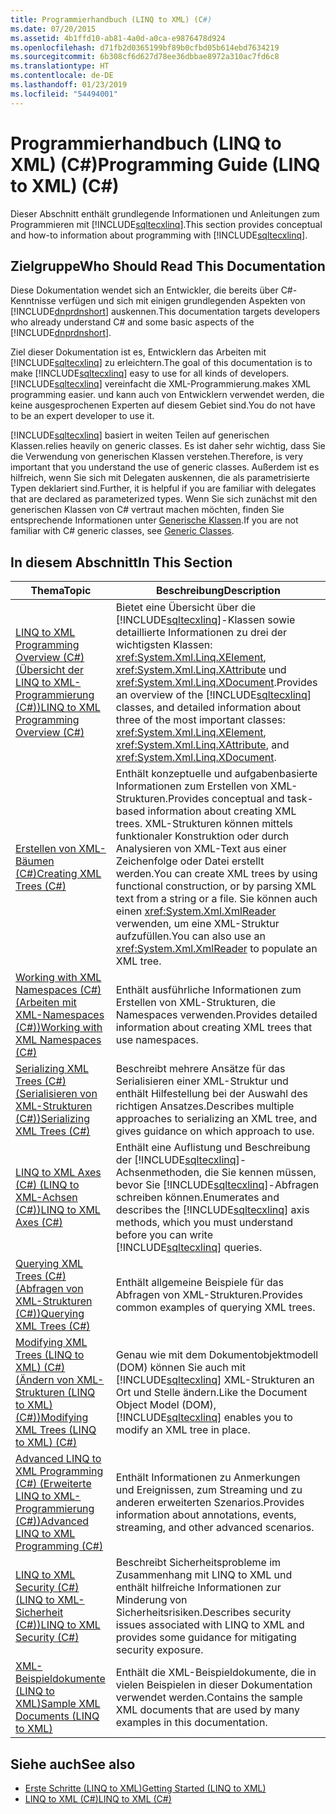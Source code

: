 ```yaml
---
title: Programmierhandbuch (LINQ to XML) (C#)
ms.date: 07/20/2015
ms.assetid: 4b1ffd10-ab81-4a0d-a0ca-e9876478d924
ms.openlocfilehash: d71fb2d0365199bf89b0cfbd05b614ebd7634219
ms.sourcegitcommit: 6b308cf6d627d78ee36dbbae8972a310ac7fd6c8
ms.translationtype: HT
ms.contentlocale: de-DE
ms.lasthandoff: 01/23/2019
ms.locfileid: "54494001"
---
```

# <a name="programming-guide-linq-to-xml-c"></a><span data-ttu-id="3d280-102">Programmierhandbuch (LINQ to XML) (C#)</span><span class="sxs-lookup"><span data-stu-id="3d280-102">Programming Guide (LINQ to XML) (C#)</span></span>
<span data-ttu-id="3d280-103">Dieser Abschnitt enthält grundlegende Informationen und Anleitungen zum Programmieren mit [!INCLUDE[sqltecxlinq](~/includes/sqltecxlinq-md.md)].</span><span class="sxs-lookup"><span data-stu-id="3d280-103">This section provides conceptual and how-to information about programming with [!INCLUDE[sqltecxlinq](~/includes/sqltecxlinq-md.md)].</span></span>  
  
## <a name="who-should-read-this-documentation"></a><span data-ttu-id="3d280-104">Zielgruppe</span><span class="sxs-lookup"><span data-stu-id="3d280-104">Who Should Read This Documentation</span></span>  
 <span data-ttu-id="3d280-105">Diese Dokumentation wendet sich an Entwickler, die bereits über C#-Kenntnisse verfügen und sich mit einigen grundlegenden Aspekten von [!INCLUDE[dnprdnshort](~/includes/dnprdnshort-md.md)] auskennen.</span><span class="sxs-lookup"><span data-stu-id="3d280-105">This documentation targets developers who already understand C# and some basic aspects of the [!INCLUDE[dnprdnshort](~/includes/dnprdnshort-md.md)].</span></span>  
  
 <span data-ttu-id="3d280-106">Ziel dieser Dokumentation ist es, Entwicklern das Arbeiten mit [!INCLUDE[sqltecxlinq](~/includes/sqltecxlinq-md.md)] zu erleichtern.</span><span class="sxs-lookup"><span data-stu-id="3d280-106">The goal of this documentation is to make [!INCLUDE[sqltecxlinq](~/includes/sqltecxlinq-md.md)] easy to use for all kinds of developers.</span></span> [!INCLUDE[sqltecxlinq](~/includes/sqltecxlinq-md.md)] <span data-ttu-id="3d280-107">vereinfacht die XML-Programmierung.</span><span class="sxs-lookup"><span data-stu-id="3d280-107">makes XML programming easier.</span></span> <span data-ttu-id="3d280-108">und kann auch von Entwicklern verwendet werden, die keine ausgesprochenen Experten auf diesem Gebiet sind.</span><span class="sxs-lookup"><span data-stu-id="3d280-108">You do not have to be an expert developer to use it.</span></span>  
  
 [!INCLUDE[sqltecxlinq](~/includes/sqltecxlinq-md.md)] <span data-ttu-id="3d280-109">basiert in weiten Teilen auf generischen Klassen.</span><span class="sxs-lookup"><span data-stu-id="3d280-109">relies heavily on generic classes.</span></span> <span data-ttu-id="3d280-110">Es ist daher sehr wichtig, dass Sie die Verwendung von generischen Klassen verstehen.</span><span class="sxs-lookup"><span data-stu-id="3d280-110">Therefore, is very important that you understand the use of generic classes.</span></span> <span data-ttu-id="3d280-111">Außerdem ist es hilfreich, wenn Sie sich mit Delegaten auskennen, die als parametrisierte Typen deklariert sind.</span><span class="sxs-lookup"><span data-stu-id="3d280-111">Further, it is helpful if you are familiar with delegates that are declared as parameterized types.</span></span> <span data-ttu-id="3d280-112">Wenn Sie sich zunächst mit den generischen Klassen von C# vertraut machen möchten, finden Sie entsprechende Informationen unter [Generische Klassen](../../../../csharp/programming-guide/generics/generic-classes.md).</span><span class="sxs-lookup"><span data-stu-id="3d280-112">If you are not familiar with C# generic classes, see [Generic Classes](../../../../csharp/programming-guide/generics/generic-classes.md).</span></span>  
  
## <a name="in-this-section"></a><span data-ttu-id="3d280-113">In diesem Abschnitt</span><span class="sxs-lookup"><span data-stu-id="3d280-113">In This Section</span></span>  
  
|<span data-ttu-id="3d280-114">Thema</span><span class="sxs-lookup"><span data-stu-id="3d280-114">Topic</span></span>|<span data-ttu-id="3d280-115">Beschreibung</span><span class="sxs-lookup"><span data-stu-id="3d280-115">Description</span></span>|  
|-----------|-----------------|  
|[<span data-ttu-id="3d280-116">LINQ to XML Programming Overview (C#) (Übersicht der LINQ to XML-Programmierung (C#))</span><span class="sxs-lookup"><span data-stu-id="3d280-116">LINQ to XML Programming Overview (C#)</span></span>](../../../../csharp/programming-guide/concepts/linq/linq-to-xml-programming-overview.md)|<span data-ttu-id="3d280-117">Bietet eine Übersicht über die [!INCLUDE[sqltecxlinq](~/includes/sqltecxlinq-md.md)]-Klassen sowie detaillierte Informationen zu drei der wichtigsten Klassen: <xref:System.Xml.Linq.XElement>, <xref:System.Xml.Linq.XAttribute> und <xref:System.Xml.Linq.XDocument>.</span><span class="sxs-lookup"><span data-stu-id="3d280-117">Provides an overview of the [!INCLUDE[sqltecxlinq](~/includes/sqltecxlinq-md.md)] classes, and detailed information about three of the most important classes: <xref:System.Xml.Linq.XElement>, <xref:System.Xml.Linq.XAttribute>, and <xref:System.Xml.Linq.XDocument>.</span></span>|  
|[<span data-ttu-id="3d280-118">Erstellen von XML-Bäumen (C#)</span><span class="sxs-lookup"><span data-stu-id="3d280-118">Creating XML Trees (C#)</span></span>](../../../../csharp/programming-guide/concepts/linq/creating-xml-trees.md)|<span data-ttu-id="3d280-119">Enthält konzeptuelle und aufgabenbasierte Informationen zum Erstellen von XML-Strukturen.</span><span class="sxs-lookup"><span data-stu-id="3d280-119">Provides conceptual and task-based information about creating XML trees.</span></span> <span data-ttu-id="3d280-120">XML-Strukturen können mittels funktionaler Konstruktion oder durch Analysieren von XML-Text aus einer Zeichenfolge oder Datei erstellt werden.</span><span class="sxs-lookup"><span data-stu-id="3d280-120">You can create XML trees by using functional construction, or by parsing XML text from a string or a file.</span></span> <span data-ttu-id="3d280-121">Sie können auch einen <xref:System.Xml.XmlReader> verwenden, um eine XML-Struktur aufzufüllen.</span><span class="sxs-lookup"><span data-stu-id="3d280-121">You can also use an <xref:System.Xml.XmlReader> to populate an XML tree.</span></span>|  
|[<span data-ttu-id="3d280-122">Working with XML Namespaces (C#) (Arbeiten mit XML-Namespaces (C#))</span><span class="sxs-lookup"><span data-stu-id="3d280-122">Working with XML Namespaces (C#)</span></span>](../../../../csharp/programming-guide/concepts/linq/working-with-xml-namespaces.md)|<span data-ttu-id="3d280-123">Enthält ausführliche Informationen zum Erstellen von XML-Strukturen, die Namespaces verwenden.</span><span class="sxs-lookup"><span data-stu-id="3d280-123">Provides detailed information about creating XML trees that use namespaces.</span></span>|  
|[<span data-ttu-id="3d280-124">Serializing XML Trees (C#) (Serialisieren von XML-Strukturen (C#))</span><span class="sxs-lookup"><span data-stu-id="3d280-124">Serializing XML Trees (C#)</span></span>](../../../../csharp/programming-guide/concepts/linq/serializing-xml-trees.md)|<span data-ttu-id="3d280-125">Beschreibt mehrere Ansätze für das Serialisieren einer XML-Struktur und enthält Hilfestellung bei der Auswahl des richtigen Ansatzes.</span><span class="sxs-lookup"><span data-stu-id="3d280-125">Describes multiple approaches to serializing an XML tree, and gives guidance on which approach to use.</span></span>|  
|[<span data-ttu-id="3d280-126">LINQ to XML Axes (C#) (LINQ to XML-Achsen (C#))</span><span class="sxs-lookup"><span data-stu-id="3d280-126">LINQ to XML Axes (C#)</span></span>](../../../../csharp/programming-guide/concepts/linq/linq-to-xml-axes.md)|<span data-ttu-id="3d280-127">Enthält eine Auflistung und Beschreibung der [!INCLUDE[sqltecxlinq](~/includes/sqltecxlinq-md.md)]-Achsenmethoden, die Sie kennen müssen, bevor Sie [!INCLUDE[sqltecxlinq](~/includes/sqltecxlinq-md.md)]-Abfragen schreiben können.</span><span class="sxs-lookup"><span data-stu-id="3d280-127">Enumerates and describes the [!INCLUDE[sqltecxlinq](~/includes/sqltecxlinq-md.md)] axis methods, which you must understand before you can write [!INCLUDE[sqltecxlinq](~/includes/sqltecxlinq-md.md)] queries.</span></span>|  
|[<span data-ttu-id="3d280-128">Querying XML Trees (C#) (Abfragen von XML-Strukturen (C#))</span><span class="sxs-lookup"><span data-stu-id="3d280-128">Querying XML Trees (C#)</span></span>](../../../../csharp/programming-guide/concepts/linq/querying-xml-trees.md)|<span data-ttu-id="3d280-129">Enthält allgemeine Beispiele für das Abfragen von XML-Strukturen.</span><span class="sxs-lookup"><span data-stu-id="3d280-129">Provides common examples of querying XML trees.</span></span>|  
|[<span data-ttu-id="3d280-130">Modifying XML Trees (LINQ to XML) (C#) (Ändern von XML-Strukturen (LINQ to XML) (C#))</span><span class="sxs-lookup"><span data-stu-id="3d280-130">Modifying XML Trees (LINQ to XML) (C#)</span></span>](../../../../csharp/programming-guide/concepts/linq/modifying-xml-trees-linq-to-xml.md)|<span data-ttu-id="3d280-131">Genau wie mit dem Dokumentobjektmodell (DOM) können Sie auch mit [!INCLUDE[sqltecxlinq](~/includes/sqltecxlinq-md.md)] XML-Strukturen an Ort und Stelle ändern.</span><span class="sxs-lookup"><span data-stu-id="3d280-131">Like the Document Object Model (DOM), [!INCLUDE[sqltecxlinq](~/includes/sqltecxlinq-md.md)] enables you to modify an XML tree in place.</span></span>|  
|[<span data-ttu-id="3d280-132">Advanced LINQ to XML Programming (C#) (Erweiterte LINQ to XML-Programmierung (C#))</span><span class="sxs-lookup"><span data-stu-id="3d280-132">Advanced LINQ to XML Programming (C#)</span></span>](../../../../csharp/programming-guide/concepts/linq/advanced-linq-to-xml-programming.md)|<span data-ttu-id="3d280-133">Enthält Informationen zu Anmerkungen und Ereignissen, zum Streaming und zu anderen erweiterten Szenarios.</span><span class="sxs-lookup"><span data-stu-id="3d280-133">Provides information about annotations, events, streaming, and other advanced scenarios.</span></span>|  
|[<span data-ttu-id="3d280-134">LINQ to XML Security (C#) (LINQ to XML-Sicherheit (C#))</span><span class="sxs-lookup"><span data-stu-id="3d280-134">LINQ to XML Security (C#)</span></span>](../../../../csharp/programming-guide/concepts/linq/linq-to-xml-security.md)|<span data-ttu-id="3d280-135">Beschreibt Sicherheitsprobleme im Zusammenhang mit LINQ to XML und enthält hilfreiche Informationen zur Minderung von Sicherheitsrisiken.</span><span class="sxs-lookup"><span data-stu-id="3d280-135">Describes security issues associated with LINQ to XML and provides some guidance for mitigating security exposure.</span></span>|  
|[<span data-ttu-id="3d280-136">XML-Beispieldokumente (LINQ to XML)</span><span class="sxs-lookup"><span data-stu-id="3d280-136">Sample XML Documents (LINQ to XML)</span></span>](../../../../csharp/programming-guide/concepts/linq/sample-xml-documents-linq-to-xml.md)|<span data-ttu-id="3d280-137">Enthält die XML-Beispieldokumente, die in vielen Beispielen in dieser Dokumentation verwendet werden.</span><span class="sxs-lookup"><span data-stu-id="3d280-137">Contains the sample XML documents that are used by many examples in this documentation.</span></span>|  
  
## <a name="see-also"></a><span data-ttu-id="3d280-138">Siehe auch</span><span class="sxs-lookup"><span data-stu-id="3d280-138">See also</span></span>

- [<span data-ttu-id="3d280-139">Erste Schritte (LINQ to XML)</span><span class="sxs-lookup"><span data-stu-id="3d280-139">Getting Started (LINQ to XML)</span></span>](../../../../csharp/programming-guide/concepts/linq/getting-started-linq-to-xml.md)
- [<span data-ttu-id="3d280-140">LINQ to XML (C#)</span><span class="sxs-lookup"><span data-stu-id="3d280-140">LINQ to XML (C#)</span></span>](../../../../csharp/programming-guide/concepts/linq/linq-to-xml.md)
